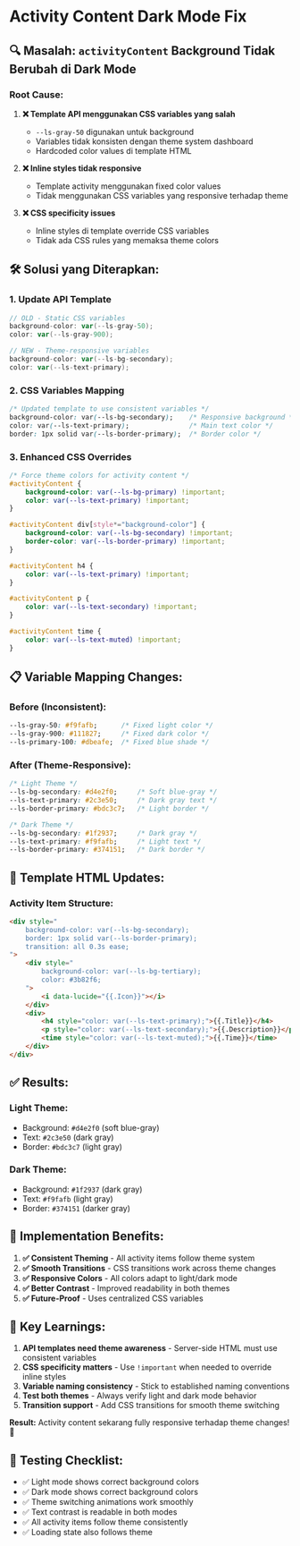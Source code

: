 # Activity Content Dark Mode Fix

## 🔍 Masalah: `activityContent` Background Tidak Berubah di Dark Mode

### **Root Cause:**

1. **❌ Template API menggunakan CSS variables yang salah**
   - `--ls-gray-50` digunakan untuk background
   - Variables tidak konsisten dengan theme system dashboard
   - Hardcoded color values di template HTML

2. **❌ Inline styles tidak responsive**
   - Template activity menggunakan fixed color values
   - Tidak menggunakan CSS variables yang responsive terhadap theme

3. **❌ CSS specificity issues**
   - Inline styles di template override CSS variables
   - Tidak ada CSS rules yang memaksa theme colors

## 🛠️ Solusi yang Diterapkan:

### **1. Update API Template**
```go
// OLD - Static CSS variables
background-color: var(--ls-gray-50);
color: var(--ls-gray-900);

// NEW - Theme-responsive variables  
background-color: var(--ls-bg-secondary);
color: var(--ls-text-primary);
```

### **2. CSS Variables Mapping**
```css
/* Updated template to use consistent variables */
background-color: var(--ls-bg-secondary);    /* Responsive background */
color: var(--ls-text-primary);               /* Main text color */
border: 1px solid var(--ls-border-primary);  /* Border color */
```

### **3. Enhanced CSS Overrides**
```css
/* Force theme colors for activity content */
#activityContent {
    background-color: var(--ls-bg-primary) !important;
    color: var(--ls-text-primary) !important;
}

#activityContent div[style*="background-color"] {
    background-color: var(--ls-bg-secondary) !important;
    border-color: var(--ls-border-primary) !important;
}

#activityContent h4 {
    color: var(--ls-text-primary) !important;
}

#activityContent p {
    color: var(--ls-text-secondary) !important;
}

#activityContent time {
    color: var(--ls-text-muted) !important;
}
```

## 📋 Variable Mapping Changes:

### **Before (Inconsistent):**
```css
--ls-gray-50: #f9fafb;      /* Fixed light color */
--ls-gray-900: #111827;     /* Fixed dark color */
--ls-primary-100: #dbeafe;  /* Fixed blue shade */
```

### **After (Theme-Responsive):**
```css
/* Light Theme */
--ls-bg-secondary: #d4e2f0;     /* Soft blue-gray */
--ls-text-primary: #2c3e50;     /* Dark gray text */
--ls-border-primary: #bdc3c7;   /* Light border */

/* Dark Theme */  
--ls-bg-secondary: #1f2937;     /* Dark gray */
--ls-text-primary: #f9fafb;     /* Light text */
--ls-border-primary: #374151;   /* Dark border */
```

## 🎨 Template HTML Updates:

### **Activity Item Structure:**
```html
<div style="
    background-color: var(--ls-bg-secondary);
    border: 1px solid var(--ls-border-primary);
    transition: all 0.3s ease;
">
    <div style="
        background-color: var(--ls-bg-tertiary);
        color: #3b82f6;
    ">
        <i data-lucide="{{.Icon}}"></i>
    </div>
    <div>
        <h4 style="color: var(--ls-text-primary);">{{.Title}}</h4>
        <p style="color: var(--ls-text-secondary);">{{.Description}}</p>
        <time style="color: var(--ls-text-muted);">{{.Time}}</time>
    </div>
</div>
```

## ✅ Results:

### **Light Theme:**
- Background: `#d4e2f0` (soft blue-gray)
- Text: `#2c3e50` (dark gray)
- Border: `#bdc3c7` (light gray)

### **Dark Theme:**
- Background: `#1f2937` (dark gray)
- Text: `#f9fafb` (light gray)
- Border: `#374151` (darker gray)

## 🔧 Implementation Benefits:

1. **✅ Consistent Theming** - All activity items follow theme system
2. **✅ Smooth Transitions** - CSS transitions work across theme changes
3. **✅ Responsive Colors** - All colors adapt to light/dark mode
4. **✅ Better Contrast** - Improved readability in both themes
5. **✅ Future-Proof** - Uses centralized CSS variables

## 🎯 Key Learnings:

1. **API templates need theme awareness** - Server-side HTML must use consistent variables
2. **CSS specificity matters** - Use `!important` when needed to override inline styles
3. **Variable naming consistency** - Stick to established naming conventions
4. **Test both themes** - Always verify light and dark mode behavior
5. **Transition support** - Add CSS transitions for smooth theme switching

**Result:** Activity content sekarang fully responsive terhadap theme changes! 🎉

## 🧪 Testing Checklist:

- ✅ Light mode shows correct background colors
- ✅ Dark mode shows correct background colors  
- ✅ Theme switching animations work smoothly
- ✅ Text contrast is readable in both modes
- ✅ All activity items follow theme consistently
- ✅ Loading state also follows theme
